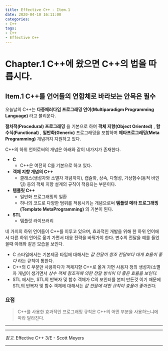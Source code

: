 ```yaml
---
title: Effective C++ - Item.1
date: 2020-04-10 16:11:00
categories:
- C++
tags:
- C++
- Effective C++
---
```


# Chapter.1 C++에 왔으면 C++의 법을 따릅시다.

## Item.1 C++를 언어들의 연합체로 바라보는 안목은 필수

오늘날의 C++는 **다중패러다임 프로그래밍 언어(Multiparadigm Programming Language)** 라고 불리운다.

**절차적(Procedural) 프로그래밍** 을 기본으로 하여 **객체 지향(Object Oriented)** , **함수식(Functional)** , **일반화(Generic)** 프로그래밍을 포함하며 **메타프로그래밍(Meta Programming)** 개념까지 지원하고 있다.

C++의 하위 언어로써의 개념은 아래와 같이 네가지가 존재한다.

- **C**
  - C++은 여전히 C를 기본으로 하고 있다.
- **객체 지향 개념의 C++**
  - 클래스(생성자와 소멸자 개념까지), 캡슐화, 상속, 다형성, 가상함수(동적 바인딩) 등의 객체 지향 설계의 규칙이 적용되는 부분이다.
- **템플릿 C++**
  - 일반화 프로그래밍의 일환
  - 하나의 코드로 다양한 범위를 적용시키는 개념으로써 **템플릿 메타 프로그래밍(Template MetaProgramming)** 의 기본이 된다.
- **STL**
  - 템플릿 라이브러리

네 가지의 하위 언어들이 C++를 이루고 있으며, 효과적인 개발을 위해 한 하위 언어에서 다른 하위 언어로 옮겨 가면서 대응 전략을 바꿔가야 한다. 변수의 전달을 예를 들었을때 아래와 같은 모습을 보인다.

- C 스타일에서는 기본제공 타입에 대해서는 *값 전달이 참조 전달보다 대개 효율이 좋다* 라는 규칙이 통한다.
- C++의 C 부분만 사용하다가 객체지향 C++로 옮겨 가면 사용자 정의 생성자/소멸자 개념이 생기면서 *상수 객체 참조자에 의한 전달 방식이 더 좋은 효율을 보인다.*
- STL 에서는, STL의 반복자 및 함수 객체가 C의 포인터를 본떠 만든것 이기 때문에 STL의 반복자 및 함수 객체에 대해서는 *값 전달에 대한 규칙이 효율이 좋아진다.*

### 요점

> C++를 사용한 효과적인 프로그래밍 규칙은 C++의 어떤 부분을 사용하느냐에 따라 달라진다.

---
---
*참고*. Effective C++ 3/E - Scott Meyers

---
